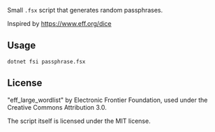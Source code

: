 Small `.fsx` script that generates random passphrases.

Inspired by <https://www.eff.org/dice>

## Usage

```
dotnet fsi passphrase.fsx
```

## License

"eff_large_wordlist" by Electronic Frontier Foundation, used under the Creative Commons Attribution 3.0.

The script itself is licensed under the MIT license.
